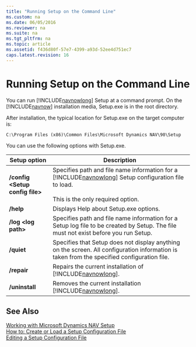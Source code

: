 ```yaml
---
title: "Running Setup on the Command Line"
ms.custom: na
ms.date: 06/05/2016
ms.reviewer: na
ms.suite: na
ms.tgt_pltfrm: na
ms.topic: article
ms.assetid: f436d80f-57e7-4399-a93d-52ee4d751ec7
caps.latest.revision: 16
---
```

# Running Setup on the Command Line
You can run [!INCLUDE[navnowlong](../dynamics-nav/includes/navnowlong_md.md)] Setup at a command prompt. On the [!INCLUDE[navnow](../dynamics-nav/includes/navnow_md.md)] installation media, Setup.exe is in the root directory.  
  
 After installation, the typical location for Setup.exe on the target computer is:  
  
```  
C:\Program Files (x86)\Common Files\Microsoft Dynamics NAV\90\Setup  
```  
  
 You can use the following options with Setup.exe.  
  
|Setup option|Description|  
|------------------|-----------------|  
|**\/config \<Setup config file\>**|Specifies path and file name information for a [!INCLUDE[navnowlong](../dynamics-nav/includes/navnowlong_md.md)] Setup configuration file to load.<br /><br /> This is the only required option.|  
|**\/help**|Displays Help about Setup.exe options.|  
|**\/log \<log path\>**|Specifies path and file name information for a Setup log file to be created by Setup. The file must not exist before you run Setup.|  
|**\/quiet**|Specifies that Setup does not display anything on the screen. All configuration information is taken from the specified configuration file.|  
|**\/repair**|Repairs the current installation of [!INCLUDE[navnowlong](../dynamics-nav/includes/navnowlong_md.md)].|  
|**\/uninstall**|Removes the current installation [!INCLUDE[navnowlong](../dynamics-nav/includes/navnowlong_md.md)].|  
  
## See Also  
 [Working with Microsoft Dynamics NAV Setup](../dynamics-nav/Working-with-Microsoft-Dynamics-NAV-Setup.md)   
 [How to: Create or Load a Setup Configuration File](../Topic/How%20to:%20Create%20or%20Load%20a%20Setup%20Configuration%20File.md)   
 [Editing a Setup Configuration File](../dynamics-nav/Editing-a-Setup-Configuration-File.md)
